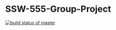 # SSW-555-Group-Project

[![build status of master](https://travis-ci.org/AdityaMunot/SSW-555-Group-Project.svg?branch=Refactor-&-Fixes)](https://travis-ci.org/AdityaMunot/SSW-555-Group-Project)
